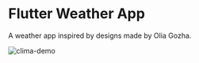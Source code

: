 # Flutter Weather App

A weather app inspired by designs made by Olia Gozha.


![clima-demo](https://user-images.githubusercontent.com/52777962/149926878-79cb919d-2df7-418c-a5b4-11ada8ac80fd.gif)
